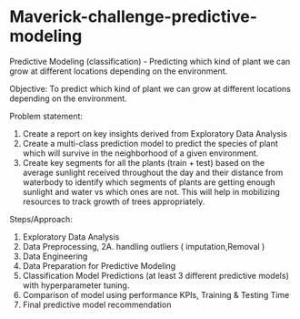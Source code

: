 # Maverick-challenge-predictive-modeling
Predictive Modeling (classification) - Predicting which kind of plant we can grow at different locations depending on the environment.

Objective:
To predict which kind of plant we can grow at different locations depending on the environment.

Problem statement:
1. Create a report on key insights derived from Exploratory Data Analysis
2. Create a multi-class prediction model to predict the species of plant which will survive in the neighborhood of a given environment.
3. Create key segments for all the plants (train + test) based on the average sunlight received throughout the day and their distance from waterbody to identify which 
segments of plants are getting enough sunlight and water vs which ones are not. This will help in mobilizing resources to track growth of trees appropriately.

Steps/Approach:
1. Exploratory Data Analysis
2. Data Preprocessing, 2A. handling outliers ( imputation,Removal )
3. Data Engineering
4. Data Preparation for Predictive Modeling
5. Classification Model Predictions (at least 3 different predictive models) with hyperparameter tuning.
6. Comparison of model using performance KPIs, Training & Testing Time
7. Final predictive model recommendation
